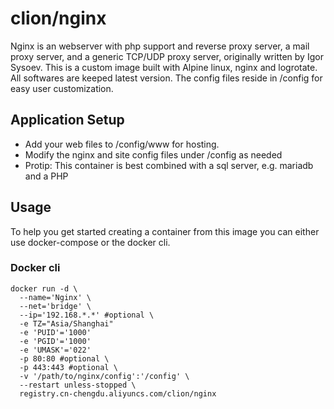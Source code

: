 # clion/nginx
Nginx is an webserver with php support and reverse proxy server, a mail proxy server, and a generic TCP/UDP proxy server, originally written by Igor Sysoev. This is a custom image built with Alpine linux, nginx and logrotate. All softwares are keeped latest version. The config files reside in /config for easy user customization.

## Application Setup
* Add your web files to /config/www for hosting.
* Modify the nginx and site config files under /config as needed
* Protip: This container is best combined with a sql server, e.g. mariadb and a PHP

## Usage
To help you get started creating a container from this image you can either use docker-compose or the docker cli.

### Docker cli
```
docker run -d \
  --name='Nginx' \
  --net='bridge' \
  --ip='192.168.*.*' #optional \
  -e TZ="Asia/Shanghai"
  -e 'PUID'='1000'
  -e 'PGID'='1000'
  -e 'UMASK'='022'
  -p 80:80 #optional \
  -p 443:443 #optional \
  -v '/path/to/nginx/config':'/config' \
  --restart unless-stopped \
  registry.cn-chengdu.aliyuncs.com/clion/nginx
```
